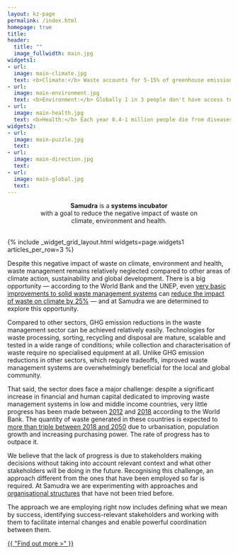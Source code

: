 ```yaml
---
layout: kz-page
permalink: /index.html
homepage: true
title: 
header:
  title: ""
  image_fullwidth: main.jpg
widgets1:
- url: 
  image: main-climate.jpg
  text: <b>Climate:</b> Waste accounts for 5-15% of greenhouse emissions. Main effects of mismanaged waste on climate include methane from landfills/dumpsites, black carbon from open burning of waste and damage to natural CO2 sinks (oceans, soils and plants). 
- url: 
  image: main-environment.jpg
  text: <b>Environment:</b> Globally 1 in 3 people don't have access to waste collection services. The least known effect of these >500 million tonnes of mismanaged waste per year (25% of total MSW) is an increase in ground-level ozone, which is toxic to life.
- url:
  image: main-health.jpg
  text: <b>Health:</b> Each year 0.4-1 million people die from diseases directly related to mismanaged waste. Main effects of mismanaged waste on health include air pollution, contaminated drinking water and disease-bearing mosquitoes breeding in waste.
widgets2:
- url: 
  image: main-puzzle.jpg
  text: 
- url: 
  image: main-direction.jpg
  text: 
- url:
  image: main-global.jpg
  text: 
---
```


<center>
<p class="teaser"><b>Samudra</b> is a <b>systems incubator</b><br>with a goal to reduce the negative impact of waste on<br>climate, environment and health.</p>
</center>
<br>
{% include _widget_grid_layout.html widgets=page.widgets1 articles_per_row=3 %}

Despite this negative impact of waste on climate, environment and health, waste management remains relatively neglected compared to other areas of climate action, sustainability and global development. There is a big opportunity &mdash; according to the World Bank and the UNEP, even [very basic improvements to solid waste management systems](https://www.uncclearn.org/wp-content/uploads/library/unep23092015.pdf) can [reduce the impact of waste on climate by 25%](https://openknowledge.worldbank.org/handle/10986/30317) &mdash; and at Samudra we are determined to explore this opportunity. 

Compared to other sectors, GHG emission reductions in the waste management sector can be achieved relatively easily. 
Technologies for waste processing, sorting, recycling and disposal are mature, scalable and tested in a wide range of conditions; while collection and characterisation of waste require no specialised equipment at all. 
Unlike GHG emission reductions in other sectors, which require tradeoffs, improved waste management systems are overwhelmingly beneficial for the local and global community.

That said, the sector does face a major challenge: despite a significant increase in financial and human capital dedicated to improving waste management systems in low and middle income countries, very little progress has been made between [2012](https://openknowledge.worldbank.org/handle/10986/17388) and [2018](https://openknowledge.worldbank.org/handle/10986/30317) according to the World Bank.
The quantity of waste generated in these countries is expected to [more than triple between 2018 and 2050](https://openknowledge.worldbank.org/handle/10986/30317) due to urbanisation, population growth and increasing purchasing power.
The rate of progress has to outpace it.

We believe that the lack of progress is due to stakeholders making decisions without taking into account relevant context and what other stakeholders will be doing in the future. 
Recognising this challenge, an approach different from the ones that have been employed so far is required. 
At Samudra we are experimenting with approaches and [organisational structures](/team/) that have not been tried before.

The approach we are employing right now includes defining what we mean by success, identifying success-relevant stakeholders and working with them to facilitate internal changes and enable powerful coordination between them.

<div class="row t60 b60">
  <div class="small-12 text-center columns">
    <a class="button large radius" href="/about/">{{ "Find out more >" }}</a>
  </div>
</div>
